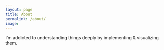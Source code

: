 ```yaml
---
layout: page
title: About
permalink: /about/
image:
---
```


I’m addicted to understanding things deeply by implementing & visualizing them.
